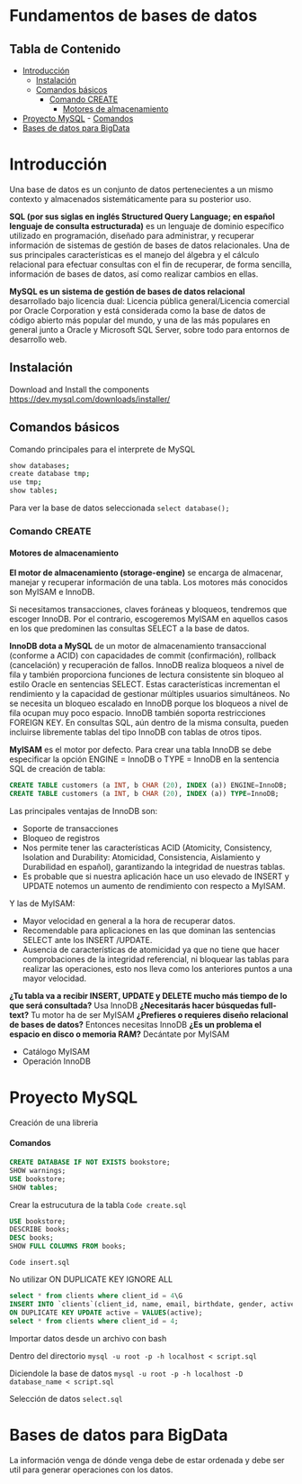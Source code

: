 # Fundamentos de bases de datos<!-- omit in toc -->

## Tabla de Contenido<!-- omit in toc -->
- [Introducción](#introducci%c3%b3n)
  - [Instalación](#instalaci%c3%b3n)
  - [Comandos básicos](#comandos-b%c3%a1sicos)
    - [Comando CREATE](#comando-create)
      - [Motores de almacenamiento](#motores-de-almacenamiento)
- [Proyecto  MySQL](#proyecto-mysql)
      - [Comandos](#comandos)
- [Bases de datos para BigData](#bases-de-datos-para-bigdata)

# Introducción

Una base de datos es un conjunto de datos pertenecientes a un mismo contexto y almacenados sistemáticamente para su posterior uso.

**SQL (por sus siglas en inglés Structured Query Language; en español lenguaje de consulta estructurada)** es un lenguaje de dominio específico utilizado en programación, diseñado para administrar, y recuperar información de sistemas de gestión de bases de datos relacionales.​ Una de sus principales características es el manejo del álgebra y el cálculo relacional para efectuar consultas con el fin de recuperar, de forma sencilla, información de bases de datos, así como realizar cambios en ellas.

**MySQL es un sistema de gestión de bases de datos relacional** desarrollado bajo licencia dual: Licencia pública general/Licencia comercial por Oracle Corporation y está considerada como la base de datos de código abierto más popular del mundo, y una de las más populares en general junto a Oracle y Microsoft SQL Server, sobre todo para entornos de desarrollo web.

## Instalación

Download and Install the components
https://dev.mysql.com/downloads/installer/

## Comandos básicos

Comando principales para el interprete de MySQL

```bash
show databases;
create database tmp;
use tmp;
show tables;
```
Para ver la base de datos seleccionada
`select database();`

### Comando CREATE

#### Motores de almacenamiento

**El motor de almacenamiento (storage-engine)** se encarga de almacenar, manejar y recuperar información de una tabla. Los motores más conocidos son MyISAM e InnoDB. 

Si necesitamos transacciones, claves foráneas y bloqueos, tendremos que escoger InnoDB. Por el contrario, escogeremos MyISAM en aquellos casos en los que predominen las consultas SELECT a la base de datos.

**InnoDB dota a MySQL** de un motor de almacenamiento transaccional (conforme a ACID) con capacidades de commit (confirmación), rollback (cancelación) y recuperación de fallos. InnoDB realiza bloqueos a nivel de fila y también proporciona funciones de lectura consistente sin bloqueo al estilo Oracle en sentencias SELECT. Estas características incrementan el rendimiento y la capacidad de gestionar múltiples usuarios simultáneos. No se necesita un bloqueo escalado en InnoDB porque los bloqueos a nivel de fila ocupan muy poco espacio. InnoDB también soporta restricciones FOREIGN KEY. En consultas SQL, aún dentro de la misma consulta, pueden incluirse libremente tablas del tipo InnoDB con tablas de otros tipos.

**MyISAM** es el motor por defecto. Para crear una tabla InnoDB se debe especificar la opción ENGINE = InnoDB o TYPE = InnoDB en la sentencia SQL de creación de tabla:

```sql
CREATE TABLE customers (a INT, b CHAR (20), INDEX (a)) ENGINE=InnoDB;
CREATE TABLE customers (a INT, b CHAR (20), INDEX (a)) TYPE=InnoDB;
```

Las principales ventajas de InnoDB son:

* Soporte de transacciones
* Bloqueo de registros
* Nos permite tener las características ACID (Atomicity, Consistency, Isolation and Durability: Atomicidad, Consistencia, Aislamiento y Durabilidad en español), garantizando la integridad de nuestras tablas.
* Es probable que si nuestra aplicación hace un uso elevado de INSERT y UPDATE notemos un aumento de rendimiento con respecto a MyISAM.

Y las de MyISAM:

* Mayor velocidad en general a la hora de recuperar datos.
* Recomendable para aplicaciones en las que dominan las sentencias SELECT ante los INSERT /UPDATE.
* Ausencia de características de atomicidad ya que no tiene que hacer comprobaciones de la integridad referencial, ni bloquear las tablas para realizar las operaciones, esto nos lleva como los anteriores puntos a una mayor velocidad.

**¿Tu tabla va a recibir INSERT, UPDATE y DELETE mucho más tiempo de lo que será consultada?**  Usa InnoDB
**¿Necesitarás hacer búsquedas full-text?** Tu motor ha de ser MyISAM
**¿Prefieres o requieres diseño relacional de bases de datos?**  Entonces necesitas InnoDB
**¿Es un problema el espacio en disco o memoria RAM?**  Decántate por MyISAM

* Catálogo MyISAM
* Operación InnoDB 

# Proyecto  MySQL 

Creación de una libreria

#### Comandos

```sql
CREATE DATABASE IF NOT EXISTS bookstore;
SHOW warnings;
USE bookstore;
SHOW tables;
```

Crear la estrucutura de la tabla
`Code create.sql`

```sql
USE bookstore;
DESCRIBE books;
DESC books;
SHOW FULL COLUMNS FROM books;
```

`Code insert.sql`

No utilizar ON DUPLICATE KEY IGNORE ALL

```sql
select * from clients where client_id = 4\G
INSERT INTO `clients`(client_id, name, email, birthdate, gender, active) values(4,'Pedro Sanchez', 'Pedro.78522059J@random.names', '1992-01-31','m', 0)
ON DUPLICATE KEY UPDATE active = VALUES(active);
select * from clients where client_id = 4;
```

Importar datos desde un archivo con bash

Dentro del directorio
`mysql -u root -p -h localhost < script.sql`

Diciendole la base de datos
`mysql -u root -p -h localhost -D database_name < script.sql`

Selección de datos
`select.sql`

# Bases de datos para BigData
La información venga de dónde venga debe de estar ordenada y debe ser util para generar operaciones con los datos.